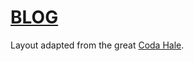 # [BLOG](http://www.samvitjain.com/blog)

Layout adapted from the great [Coda Hale](https://github.com/codahale/codahale.com).